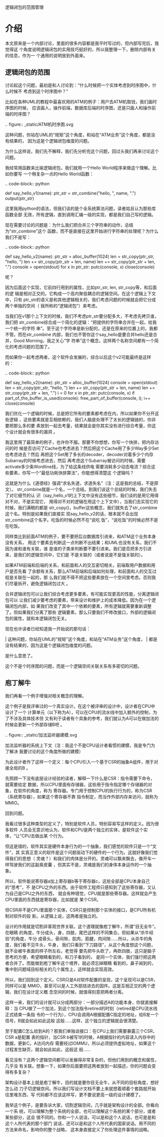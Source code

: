         
逻辑闭包的范围管理

介绍
====

本文原来是一个内部讨论，里面的很多内容都是我平时写过的，但内部写完后，我觉得这
个角度说明逻辑闭包的实用技巧挺好的，所以我整理一下，删除内部有关的信息，作为一
个通用的说明放到外面来。

## 逻辑闭包的范围

讨论起这个问题，最初是和人讨论到：“什么时候把一个实体考虑到时序图中，什么时候不
考虑到这个时序图中？”

比如在各种UML的教程中最喜欢用的ATM的例子：用户去ATM机取钱，我们画时序图的时候，
应该画人，操作前端，数据库后端的时序图，还是只画人和操作前端的时序图？

.. figure:: _static/ATM机时序图.svg

这种问题，你站在UML的“规矩”这个角度，和站在“ATM业务”这个角度，都是没有结果的，
因为这是个逻辑闭包维度的问题。

为什么这样说，我们先不解释，我们先分析完这个问题，回过头我们再来讨论这个问题。

我经常用函数来比喻逻辑闭包，我们就用一个Hello World程序来做这个理解。比如你要写
一个稍复杂一点的Hello World函数：

.. code-block:: python
  
  def say_hello_v1(name):
  ptr_str = str_combine("hello, ", name, ".")
  output(ptr_str)

这里我用python的语法，但我们谈的是个全系统算法问题，读者姑且认为那些库函数全部
无效，所有逻辑，直到调用汇编一级的实现，都是我们自己写的逻辑。

现在需要讨论的问题是：为什么我们把合并三个字符串的动作，总结为“str_combine”这个
函数，而不是直接在这里开始进行字符串的处理呢？为什么我们不是写：

.. code-block:: python

  def say_hello_v2(name):
  ptr_str = alloc_buffer(1024)
  len = str_copy(ptr_str, "hello, ")
  len += str_copy(ptr_str + len, name)
  len += str_copy(ptr_str + len, ".")
  console = open(stdout)
  for x in ptr_str:
  putc(console, x)
  close(console)

呢？
  
因为后面这个实现，它前四行用到的属性，比如ptr_str, len, str_copy等，和后面的逻
辑是相对正交的。它构成一个高内聚低耦合的逻辑空间。在这个逻辑上下文中，只有
ptr_str的语义是和其他逻辑相关的，我们考虑问题的时候就会把它分成两个单独的空间（
我所称的“逻辑闭包”）来考虑。

当我们在v1那个上下文的时候，我们不考虑ptr_str要分配多大，不考虑先拷贝谁，我们把
str_combine综合成一个简化的逻辑：“把提供的字符串合并在一起，给我一个统一的字符
串”。至于这个字符串是新分配的，还是在原来的位置上的，我都不管。而在str_combine
内部，我们也不管你这个say_hello是要合并hello还是合并，Good Morning，我之关心“字
符串”这个概念。这样两个名称空间都有一个简化的考虑问题的范围了。

而如果你一起考虑两者，这个软件会发展的，综合以后这个v2可能最终是这样的：

.. code-block:: python

  def say_hello_v2(name):
  ptr_str = alloc_buffer(1024)
  console = open(stdout)
  len = str_copy(ptr_str, "hello, ")
  len += str_copy(ptr_str + len, name)
  len += str_copy(ptr_str + len, ".")
  i = 0
  for x in ptr_str:
  putc(console, x)
  if part_of_the_buffer_is_used(console):
  free_part_of_buffer(console, i);
  i++
  close(console)

我们优化一个逻辑的时候，总是把它所有的要素都考虑在内，所以如果你不分开这些逻辑
，这些要素就是互相依赖的，我们人脑是处理不了太长的逻辑链的，你非要把那么多的要
素放到一起去考量，结果就会是你其实没有进行综合考量，你这个设计就会有很多的漏洞
。

我这里用了最简单的例子，也许你不服。那要不你想想，你写一个快排，把内存访问的时
候是否访问了Cache也考虑进去？然后把这个Cache用了多少Way多少Set也考虑进去？然后
再把这个Set用了多长的decoder，decoder对着多少个内存Subarray的时候考虑进去，然后
再考虑这个Subarray被访问的时候，需要activate多少条Wordline线，为了给这条线供电
需要消耗多少动态电流？综合这些要素，你写一个“最低功耗快排算法”，你能想得清楚这
个逻辑吗？

这就是为什么《道德经》强调“求名失道，求道失名”（注：这是我的总结，不是原文）。
str_combine就是一个名，一个总结。到我们谈这个总结的时候，我们失去了对它细节的认
识（say_hello_v1的上下文中没有这些细节，我们谈的是用它用得对不对，不是实现它，
用得对不对的逻辑在用这个上下文中），当我们去实现它的时候，我们满眼的都是
str_copy()，buffer这些概念，我们就失去了str_combine这个名。特别是如果我们直接实
现say_hello_v2的话，根本就不会出现str_combine这个名字。吃饭的时候必然不在“说吃
饭”，“说吃饭”的时候必然不是在吃饭。

同样类比到前面ATM的例子，要不要把后台数据库引进来，和ATM这个业务本身没有关系，
用这个要素去判断这一点判断不出结果；和UML也没有关系，我们不因为谁和谁有关联，谁
是谁的子类来判断要不要引进来。我们是否把多方引进来，是我们的逻辑空间中，它们是
不是关联的（或者说是不是强关联的）。

如果ATM前端和后端的关系，和前面和人的交互密切相关。前端取用户数据和用户是否先看
了余额有关系，那么ATM前端和后端如何处理，和前面和人的交互过程是关联在一起的，那
么我们就不得不把这些要素放在一个空间里考虑。否则我们尽量拆开，避免逻辑闭包过大
。

合并逻辑闭包可以让我们综合考虑更多要素，有可能实现更高的性能，分离逻辑闭包可以
让我们减少要考虑的要素，带来设计和维护上的成本降低。因为在一个逻辑闭包内部，如
果我们改变了其中一个依赖的要素，所有逻辑就需要重新调整了。但如果我们分离了那些
逻辑要素，那么只要我们不修改接口，外部的逻辑闭包的属性，就和本逻辑闭包无关。

现在也许读者已经知道我一开始说的那句话：

  | 这种问题，你站在UML的“规矩”这个角度，和站在“ATM业务”这个角度，
  | 都是没有结果的，因为这是个逻辑闭包维度的问题。

是什么意思了。

这个不是个时序图的问题，而是一个逻辑空间关联关系有多密切的问题。
  
## 庖丁解牛

我们再看一个例子增强对相关概念的理解。

这个例子是我评审过的一个真实设计。在这个被评审的设计中，设计者在CPU中设计了一个
计算单元（以下称为A），可以在CPU的流水线中加入额外的控制，为了不涉及具体技术但
又有利于读者有个具象的参考，我们就认为A可以在做加法的时候会更新一个外部存储B吧
。

.. figure:: _static/加法监听器建模.svg

  加法监听器的系统上下文（注：我这个不是CPU设计者看惯的建模，我是专门为了解决
  我要讨论的这个角度所做的建模）

为此设计者作了这样一个定义：每个CPU引入一个基于CSR的抽象A组件，用于对接全局的B
。

先照顾一下没有底层设计经验的读者，解释一下什么是CSR：指令需要下命令，就需要给定
数据，所以CPU里面有存储器，这些用于指令指定哪个存储器的对象，在软件的角度，称为
寄存器。专门用于控制CPU的执行行为的，称为CSR（系统寄存器），如果这个寄存器不靠
指令制定，而当作外部内存来访问，就称为MMIO。

回到问题。

我看过很多这种类型的定义了，特别是软件人员，特别容易写这样的定义。因为很多软件
人员会无意识地认为，软件和CPU是两个独立的实体，是软件这个实体，“让”CPU去做出某
个行为。

但这是错的，软件其实是硬件本身行为的一个抽象，我们感觉的软件只是一个“文件”，其
实真正意义的软件是这个问题驱动下的硬件的一个行为。这就好像我们觉得我们的思想（
灵魂？）和我们的肉体是分开的。灵魂可以飘来飘去，像开车一样驾驶我们的这副臭皮囊
，但其实不是，灵魂是我们的身体本身运作的一个抽象。

所以，软件能说寄存器a加上寄存器b等于寄存器c，这些全部是CPU本身自己的“思考”，不
是CPU之外的东西。由于软件工程师只感知到了这些寄存器，又认为自己是CPU之外的东西，
就会有种错觉，CPU就是那些寄存器。这样就会产生CPU里面的东西就是寄存器，比如就是
某个CSR。

但CSR并不是CPU里面那个实体，CSR只是控制那个实体的接口，是CPU所有机制对软件的投
影。从逻辑上说，这两者是独立的。

设计的作用就是切割非客观世界关联。这个道理就像庖丁解牛，所谓“目无全牛”。在眼睛
的角度，牛分成头，身，四肢，尾巴这样的不同集合。但如果从“杀牛经验”的角度，牛分
成骨头，骨间隙，肌肉，筋腱，肉间隙……所以，从杀牛的角度，我们看不见牛头，牛身，
我们只看到“下刀路径”，从这个角度想这个问题，就不会被牛表面的样子所左右，老觉得
要先把牛头砍了，再砍四肢，这只是脑子思考的方便，希望眼睛看到的，和刀子看到的，
是同一个实体，我们强行把这两者合并了。而能做到庖丁解牛这个境界，就必须忘掉眼睛
看到的，鼻子闻到的，集中到问题域目标相关的几个属性上，这样就会实现高效。

所以，我们回到这个定义。CSR只是A对软件配置的呈现，这个呈现可以是CSR，同样可以是
MMIO，甚至可以是人工外部烧进去的固件。这是互相正交的两个逻辑，我们在设计定义概
念空间的时候，就值得刻意把两者分离。

这样一来，我们的设计就可以分成两部分：一部分描述A的功能本身，你就直接解释：当
CPU做了一个加法，到这个加法指令retired的时刻（retired是CPU流水线正式结束一条指
令的一个行为），CPU会调用A根据配置C指定的地址，给B发一个信号，B就会如此如此这般
这般……这样，这个独立的逻辑就会很清楚。

至于配置C怎么给到A的？那我们单独谈接口：在CPU上我们需要暴露三个CSR，CSR a是配置
表的指针，当CSR b被写1的时候，A根据指针的内容读入内存中的数据，更新C。A访问内存
需要经过IOMMU，所以必须提供虚拟地址，如果这个过程发生缺页，就会如此如此，这般这
般……

看见没有？这两个逻辑空间都可以发展得非常复杂的，但他们用到的概念和属性，几乎没
有关联。想象一下，如果你后面要把这两者放到一起描述，你的问题会变得有多复杂？

架构设计基本上就是庖丁解牛，目的就是要你目无全牛，从不同的目标角度，想好怎么动
刀子切逻辑空间。所以我们写设计文档不要上来就想着顺着个套路就开始往里堆东西，写
代码都不应该这样写，更不要说更高一级的设计建模了。

我举这个例子，是要告诉大家，切割逻辑空间，几乎就是架构设计的全部。你看向一个系
统，可以理解为整个系统的全部，也可以理解这个系统的某个部分，或者某些部分，这会
很不同的。你和一个人说话，可以是和这个人说话，也可是是和这个人所代表的那个部门
说话，还可以是和这个人所代表的国家说话。用不同的方法来命名，影响你的整个战略，
这本身直接定义了你处理这件事情的战略。
